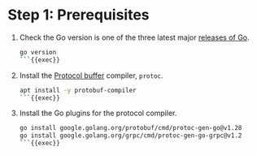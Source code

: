 # Step 1: Prerequisites

1. Check the Go version is one of the three latest major [releases of Go](https://go.dev/doc/devel/release).

    ```bash
    go version
    ```{{exec}}

1. Install the [Protocol buffer](https://developers.google.com/protocol-buffers) compiler, `protoc`.

    ```bash
    apt install -y protobuf-compiler
    ```{{exec}}

1. Install the Go plugins for the protocol compiler.

    ```bash
    go install google.golang.org/protobuf/cmd/protoc-gen-go@v1.28
    go install google.golang.org/grpc/cmd/protoc-gen-go-grpc@v1.2
    ```{{exec}}
